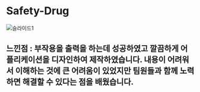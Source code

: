 # Safety-Drug
![슬라이드1](https://user-images.githubusercontent.com/100895439/174430416-d33b39d3-ed28-4a96-a1ba-9f6b60973b65.PNG)

## 느낀점 : 부작용을 출력을 하는데 성공하였고 깔끔하게 어플리케이션을 디자인하여 제작하였습니다. 내용이 어려워서 이해하는 것에 큰 어려움이 있었지만 팀원들과 함께 노력하면 해결할 수 있다는 점을 배웠습니다.
